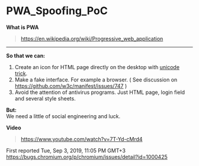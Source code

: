 # PWA_Spoofing_PoC

<b>What is PWA</b>
> https://en.wikipedia.org/wiki/Progressive_web_application

------------------------------------------------------------------------------------------------------------------------------

<b>So that we can:</b>
1. Create an icon for HTML page directly on the desktop with <a href="https://en.wikipedia.org/wiki/IDN_homograph_attack">unicode trick</a>.
2. Make a fake interface. For example a browser. ( See discussion on https://github.com/w3c/manifest/issues/747 )
3. Avoid the attention of antivirus programs. Just HTML page, login field and several style sheets.

<b>But:</b><br>
We need a little of social engineering and luck.


<b>Video</b>
> https://www.youtube.com/watch?v=7T-Yd-cMrd4


First reported Tue, Sep 3, 2019, 11:05 PM GMT+3
https://bugs.chromium.org/p/chromium/issues/detail?id=1000425

